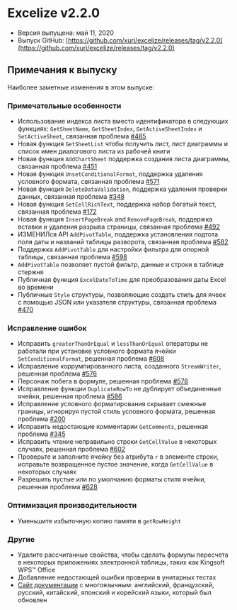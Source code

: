 # Excelize v2.2.0

* Версия выпущена: май 11, 2020
* Выпуск GitHub: [https://github.com/xuri/excelize/releases/tag/v2.2.0](https://github.com/xuri/excelize/releases/tag/v2.2.0)

## Примечания к выпуску

Наиболее заметные изменения в этом выпуске:

### Примечательные особенности

* Использование индекса листа вместо идентификатора в следующих функциях: `GetSheetName`, `GetSheetIndex`, `GetActiveSheetIndex` и `SetActiveSheet`, связанная проблема [#485](https://github.com/xuri/excelize/issues/485)
* Новая функция `GetSheetList` чтобы получить лист, лист диаграммы и список имен диалогового листа из рабочей книги
* Новая функция `AddChartSheet` поддержка создания листа диаграммы, связанная проблема [#451](https://github.com/xuri/excelize/issues/451)
* Новая функция `UnsetConditionalFormat`, поддержка удаления условного формата, связанная проблема [#571](https://github.com/xuri/excelize/issues/571)
* Новая функция `DeleteDataValidation`, поддержка удаления проверки данных, связанная проблема [#348](https://github.com/xuri/excelize/issues/348)
* Новая функция `SetCellRichText`, поддержка набор богатый текст, связанная проблема [#172](https://github.com/xuri/excelize/issues/172)
* Новая функция `InsertPageBreak` and `RemovePageBreak`, поддержка вставки и удаления разрыва страницы, связанная проблема [#492](https://github.com/xuri/excelize/issues/492)
* ИЗМЕНИЛся API `AddPivotTable`, поддержка установления подтота поля даты и названий таблицы разворота, связанная проблема [#582](https://github.com/xuri/excelize/issues/582)
* Поддержка `AddPivotTable` для настройки фильтра для опорной таблицы, связанная проблема [#598](https://github.com/xuri/excelize/issues/598)
* `AddPivotTable` позволяет пустой фильтр, данные и строки в таблице стержня
* Публичная функция `ExcelDateToTime` для преобразования даты Excel во времени
* Публичные `Style` структуры, позволяющие создать стиль для ячеек с помощью JSON или указателя структуры, связанная проблема [#470](https://github.com/xuri/excelize/issues/470)

### Исправление ошибок

* Исправить `greaterThanOrEqual` и `lessThanOrEqual` операторы не работали при установке условного формата ячейки `SetConditionalFormat`, решенная проблема [#608](https://github.com/xuri/excelize/issues/608)
* Исправление коррумпированного листа, созданного `StreamWriter`, решенная проблема [#576](https://github.com/xuri/excelize/issues/576)
* Персонаж побега в формуле, решенная проблема [#578](https://github.com/xuri/excelize/issues/578)
* Исправление функции `DuplicateRowTo` не дублирует объединенные ячейки, решенная проблема [#586](https://github.com/xuri/excelize/issues/586)
* Исправление условного форматирования скрывает смежные границы, игнорируя пустой стиль условного формата, решенная проблема [#200](https://github.com/xuri/excelize/issues/200)
* Исправить недостающие комментарии `GetComments`, решенная проблема [#345](https://github.com/xuri/excelize/issues/345)
* Исправить чтение неправильно строки `GetCellValue` в некоторых случаях, решенная проблема [#602](https://github.com/xuri/excelize/issues/602)
* Проверьте и заполните ячейку без атрибута `r` в элементе строки, исправьте возвращенное пустое значение, когда `GetCellValue` в некоторых случаях
* Разрешить пустые или по умолчанию форматы стиля ячейки, решенная проблема [#628](https://github.com/xuri/excelize/issues/628)

### Оптимизация производительности

* Уменьшите избыточную копию памяти в `getRowHeight`

### Другие

* Удалите рассчитанные свойства, чтобы сделать формулы пересчета в некоторых приложениях электронной таблицы, таких как Kingsoft WPS&trade; Office
* Добавление недостающей ошибки проверки в унитарных тестах
* [Сайт документации](https://xuri.me/excelize) с многоязычным: английский, французский, русский, китайский, японский и корейский языки, который был обновлен
